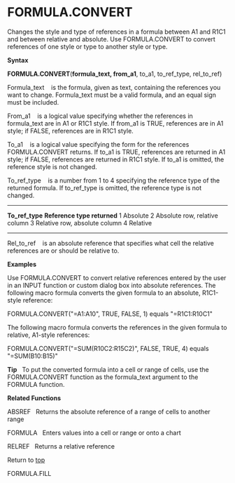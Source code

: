 FORMULA.CONVERT
===============

Changes the style and type of references in a formula between A1 and
R1C1 and between relative and absolute. Use FORMULA.CONVERT to convert
references of one style or type to another style or type.

**Syntax**

**FORMULA.CONVERT**(**formula\_text, from\_a1**, to\_a1, to\_ref\_type,
rel\_to\_ref)

Formula\_text    is the formula, given as text, containing the
references you want to change. Formula\_text must be a valid formula,
and an equal sign must be included.

From\_a1    is a logical value specifying whether the references in
formula\_text are in A1 or R1C1 style. If from\_a1 is TRUE, references
are in A1 style; if FALSE, references are in R1C1 style.

To\_a1    is a logical value specifying the form for the references
FORMULA.CONVERT returns. If to\_a1 is TRUE, references are returned in
A1 style; if FALSE, references are returned in R1C1 style. If to\_a1 is
omitted, the reference style is not changed.

To\_ref\_type    is a number from 1 to 4 specifying the reference type
of the returned formula. If to\_ref\_type is omitted, the reference type
is not changed.

  ------------------- -------------------------------
  **To\_ref\_type**   **Reference type returned**
  1                   Absolute
  2                   Absolute row, relative column
  3                   Relative row, absolute column
  4                   Relative
  ------------------- -------------------------------

Rel\_to\_ref    is an absolute reference that specifies what cell the
relative references are or should be relative to.

**Examples**

Use FORMULA.CONVERT to convert relative references entered by the user
in an INPUT function or custom dialog box into absolute references. The
following macro formula converts the given formula to an absolute,
R1C1-style reference:

FORMULA.CONVERT(\"=A1:A10\", TRUE, FALSE, 1) equals \"=R1C1:R10C1\"

The following macro formula converts the references in the given formula
to relative, A1-style references:

FORMULA.CONVERT(\"=SUM(R10C2:R15C2)\", FALSE, TRUE, 4) equals
\"=SUM(B10:B15)\"

**Tip**   To put the converted formula into a cell or range of cells,
use the FORMULA.CONVERT function as the formula\_text argument to the
FORMULA function.

**Related Functions**

ABSREF   Returns the absolute reference of a range of cells to another
range

FORMULA   Enters values into a cell or range or onto a chart

RELREF   Returns a relative reference

Return to [top](#E)

FORMULA.FILL
